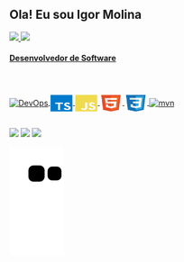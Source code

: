 ## Ola! Eu sou Igor Molina
 <div>
  <a href="https://github.com/ideapls">
  <img height="180em" src="https://github-readme-stats.vercel.app/api?username=ideapls&show_icons=true&theme=dracula&include_all_commits=true&count_private=true"/>
  <img height="180em" src="https://github-readme-stats.vercel.app/api/top-langs/?username=ideapls&layout=compact&langs_count=7&theme=dracula"/>
</div>

 <div>
  <h4>Desenvolvedor de Software
 </div>
  
  #
  
 <div style="display: inline_block"><br>
  <img align="center" alt="DevOps" height="30" width="70" src="https://www.dbacorp.com.br/wp-content/uploads/2021/04/devops.png">
  <img align="center" alt="Ts" height="30" width="40" src="https://raw.githubusercontent.com/devicons/devicon/master/icons/typescript/typescript-plain.svg">
  <img align="center" alt="Js" height="30" width="40" src="https://raw.githubusercontent.com/devicons/devicon/master/icons/javascript/javascript-plain.svg">
  <img align="center" alt="HTML" height="30" width="40" src="https://raw.githubusercontent.com/devicons/devicon/master/icons/html5/html5-original.svg">
  <img align="center" alt="CSS" height="30" width="40" src="https://raw.githubusercontent.com/devicons/devicon/master/icons/css3/css3-original.svg">
  <img align="center"  alt="mvn"   height="30" width="30" src="https://cdn.icon-icons.com/icons2/2107/PNG/512/file_type_maven_icon_130397.png">
</div>
 
 ##
 
 <div> 
  <a href="https://www.instagram.com/iamigormolina/" target="_blank"><img src="https://img.shields.io/badge/-Instagram-%23E4405F?style=for-the-badge&logo=instagram&logoColor=white" target="_blank"></a> 
  <a href = "mailto:igordsmolina@gmail.com"><img src="https://img.shields.io/badge/-Gmail-%23333?style=for-the-badge&logo=gmail&logoColor=white" target="_blank"></a>
  <a href="[https://www.linkedin.com/in/andré-freddi-b669391b6/](https://www.linkedin.com/in/igor-m-364748b6/)" target="_blank"><img src="https://img.shields.io/badge/-LinkedIn-%230077B5?style=for-the-badge&logo=linkedin&logoColor=white" target="_blank"></a> 
 
  ![Snake animation](https://github.com/rafaballerini/rafaballerini/blob/output/github-contribution-grid-snake.svg)
 
</div>
